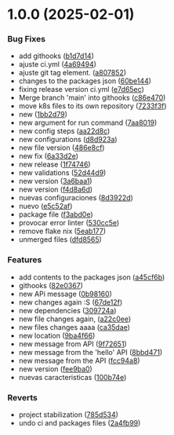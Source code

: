 # 1.0.0 (2025-02-01)


### Bug Fixes

* add githooks ([b1d7d14](https://github.com/fabianrc2810/final-project/commit/b1d7d14d3c026cb6ee4bc558d52aa16349e221c2))
* ajuste ci.yml ([4a69494](https://github.com/fabianrc2810/final-project/commit/4a69494881f35bfc470da73e0b2ebb45b625d116))
* ajuste git tag element. ([a807852](https://github.com/fabianrc2810/final-project/commit/a8078527e6a3dc67e5b780b69df9d6f29eb88f56))
* changes to the packages json ([60be144](https://github.com/fabianrc2810/final-project/commit/60be144d077c672d6d485a71035d353548928c91))
* fixing release version ci.yml ([e7d65ec](https://github.com/fabianrc2810/final-project/commit/e7d65ec97247ca65b621c8cf4d0c645ba91786b0))
* Merge branch 'main' into githooks ([c86e470](https://github.com/fabianrc2810/final-project/commit/c86e470c3b5d04a1cf3e03f041a347631aa11a55))
* move k8s files to its own repository ([7233f3f](https://github.com/fabianrc2810/final-project/commit/7233f3ff6d18c8ee4295c908c4cb1ce2f3099587))
* new ([1bb2d79](https://github.com/fabianrc2810/final-project/commit/1bb2d79e68ce8c7030a126a6873a555175564f2f))
* new argument for run command ([7aa8019](https://github.com/fabianrc2810/final-project/commit/7aa8019489fead343fd5d1803505ebf4b1437a8e))
* new config steps ([aa22d8c](https://github.com/fabianrc2810/final-project/commit/aa22d8c28a0e6fbd2d27ec88f635ea7f269c76cc))
* new configurations ([d8d923a](https://github.com/fabianrc2810/final-project/commit/d8d923abefb369a18347cd17c9501d04d822372a))
* new file version ([486e8cf](https://github.com/fabianrc2810/final-project/commit/486e8cfacb52b92bccbce833c55db577968c538e))
* new fix ([6a33d2e](https://github.com/fabianrc2810/final-project/commit/6a33d2e4b366d1e2afab59f386235003087af9eb))
* new release ([1f74746](https://github.com/fabianrc2810/final-project/commit/1f74746a8faeb9d444a248e9552af9321d5bb32e))
* new validations ([52d44d9](https://github.com/fabianrc2810/final-project/commit/52d44d9f9a3042fa9339e18d25440c3c098add0e))
* new version ([3a6baa1](https://github.com/fabianrc2810/final-project/commit/3a6baa1d886e0606f6b3363861c6a9fe4528cbc6))
* new version ([f4d8a6d](https://github.com/fabianrc2810/final-project/commit/f4d8a6dfd60e7ea39d992264ef3d47bef6f92000))
* nuevas configuraciones ([8d3922d](https://github.com/fabianrc2810/final-project/commit/8d3922df1a7a7978c9af009b56a50e7bf4e6da00))
* nuevo ([e5c52af](https://github.com/fabianrc2810/final-project/commit/e5c52af9f8a03a689932f94a98882f9cb8ee8ef2))
* package file ([f3abd0e](https://github.com/fabianrc2810/final-project/commit/f3abd0e1523eb81787e2f9a7e7988b9e98d4479e))
* provocar error linter ([530cc5e](https://github.com/fabianrc2810/final-project/commit/530cc5efaf398ec65cbda47d3c1f62daf7650220))
* remove flake nix ([5eab177](https://github.com/fabianrc2810/final-project/commit/5eab177eaf0b29acfbd7d63f2545681ac4e870e5))
* unmerged files ([dfd8565](https://github.com/fabianrc2810/final-project/commit/dfd85658baaf9168254bf8161743430f6cdfec72))


### Features

* add contents to the packages json ([a45cf6b](https://github.com/fabianrc2810/final-project/commit/a45cf6be3fbab118ffbc027f008f72188928820a))
* githooks ([82e0367](https://github.com/fabianrc2810/final-project/commit/82e036730e1d5e833b23ce9f30e9ee2665dfbe8f))
* new APi message ([0b98160](https://github.com/fabianrc2810/final-project/commit/0b98160fa9394798d226bada7f10b7b66caa71f4))
* new changes again :S ([67de12f](https://github.com/fabianrc2810/final-project/commit/67de12f20347a56140e758523c6d5acfe1c2af7a))
* new dependencies ([309724a](https://github.com/fabianrc2810/final-project/commit/309724aefbe5dc2ab7a58ae7f34a237adc43ad02))
* new file changes again, ([a22c0ee](https://github.com/fabianrc2810/final-project/commit/a22c0ee2c162166cfa9a2ae8c6ff89e73fd6dee8))
* new files changes aaaa ([ca35dae](https://github.com/fabianrc2810/final-project/commit/ca35dae01696a7ca609d2f9e5f418c964a65441f))
* new location ([9ba4f66](https://github.com/fabianrc2810/final-project/commit/9ba4f664886d0d2614c1237ad4943e3786b76086))
* new message from API ([9f72651](https://github.com/fabianrc2810/final-project/commit/9f72651f65a2be6ec0746cb4acaf5c599581c3a1))
* new message from the 'hello' API ([8bbd471](https://github.com/fabianrc2810/final-project/commit/8bbd4718c27a2b8355454161f1befaac70ec5acc))
* new message from the API ([fcc94a8](https://github.com/fabianrc2810/final-project/commit/fcc94a8b6b24b323645978b9ff860946f37a88e1))
* new version ([fee9ba0](https://github.com/fabianrc2810/final-project/commit/fee9ba050d346484203a4880af23e8bc6dfdf14d))
* nuevas caracteristicas ([100b74e](https://github.com/fabianrc2810/final-project/commit/100b74edf4d046c9ad22a94ef380311d6de2ae43))


### Reverts

* project stabilization ([785d534](https://github.com/fabianrc2810/final-project/commit/785d534edacc9f47be2c20d1a4488bc16d2f2379))
* undo ci and packages files ([2a4fb99](https://github.com/fabianrc2810/final-project/commit/2a4fb997ba38fede4de0a4151432bfeb89d7b114))
